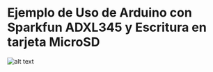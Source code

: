 # Ejemplo de Uso de Arduino con Sparkfun ADXL345 y Escritura en tarjeta MicroSD

![alt text](https://github.com/[username]/[reponame]/blob/[branch]/image.jpg?raw=true)

